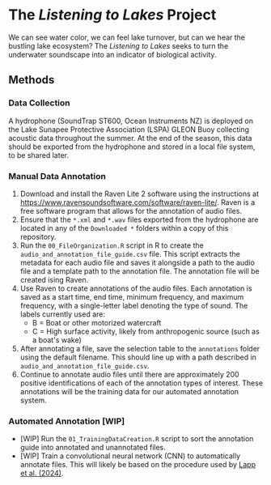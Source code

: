 # The *Listening to Lakes* Project

We can see water color, we can feel lake turnover, but can we hear the bustling lake ecosystem? The *Listening to Lakes* seeks to turn the underwater soundscape into an indicator of biological activity.

## Methods
### Data Collection

A hydrophone (SoundTrap ST600, Ocean Instruments NZ) is deployed on the Lake Sunapee Protective Association (LSPA) GLEON Buoy collecting acoustic data throughout the summer. At the end of the season, this data should be exported from the hydrophone and stored in a local file system, to be shared later.

### Manual Data Annotation

1. Download and install the Raven Lite 2 software using the instructions at <https://www.ravensoundsoftware.com/software/raven-lite/>. Raven is a free software program that allows for the annotation of audio files.
2. Ensure that the `*.xml` and `*.wav` files exported from the hydrophone are located in any of the `Downloaded *` folders within a copy of this repository.
3. Run the `00_FileOrganization.R` script in R to create the `audio_and_annotation_file_guide.csv` file. This script extracts the metadata for each audio file and saves it alongside a path to the audio file and a template path to the annotation file. The annotation file will be created ising Raven.
4. Use Raven to create annotations of the audio files. Each annotation is saved as a start time, end time, minimum frequency, and maximum frequency, with a single-letter label denoting the type of sound. The labels currently used are:
    - B = Boat or other motorized watercraft
    - C = High surface activity, likely from anthropogenic source (such as a boat's wake)
5. After annotating a file, save the selection table to the `annotations` folder using the default filename. This should line up with a path described in `audio_and_annotation_file_guide.csv`.
6. Continue to annotate audio files until there are approximately 200 positive identifications of each of the annotation types of interest. These annotations will be the training data for our automated annotation system.

### Automated Annotation [WIP]

- [WIP] Run the `01_TrainingDataCreation.R` script to sort the annotation guide into annotated and unannotated files.
- [WIP] Train a convolutional neural network (CNN) to automatically annotate files. This will likely be based on the procedure used by [Lapp et al. (2024)](https://www.journals.uchicago.edu/doi/full/10.1086/729422).
